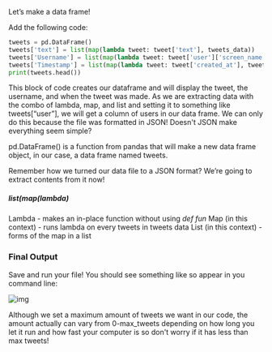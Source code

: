 <!--title={Formatting Our Dataframe}-->

Let’s make a data frame!

Add the following code:

```python
tweets = pd.DataFrame()
tweets['text'] = list(map(lambda tweet: tweet['text'], tweets_data))
tweets['Username'] = list(map(lambda tweet: tweet['user']['screen_name'], tweets_data))
tweets['Timestamp'] = list(map(lambda tweet: tweet['created_at'], tweets_data))
print(tweets.head())
```
This block of code creates our dataframe and will display the tweet, the username, and when the tweet was made. As we are extracting data with the combo of lambda, map, and list and setting it to something like tweets[“user”], we will get a column of users in our data frame. We can only do this because the file was formatted in JSON! Doesn't JSON make everything seem simple?

pd.DataFrame() is a function from pandas that will make a new data frame object, in our case, a data frame named tweets. 

Remember how we turned our data file to a JSON format?  We’re going to extract contents from it now!

##### list(map(lambda)

Lambda - makes an in-place function without using *def fun*
Map (in this context) - runs lambda on every tweets in tweets data
List (in this context) - forms of the map in a list

### Final Output

Save and run your file! You should see something like so appear in you command line:

![img](https://lh3.googleusercontent.com/04I4_BWj1bEd8mmfzZdMypvTOladUU9GifTrxcZXYpfQXyR-AMpNXyE1FXvERRkr5aphWdtlUiwXQflQT-ov-iTtAStKpveu9FmDsADf9dUaqkXjAWFL3lIjoUWw9h8GLmC_xYNYxyk)

Although we set a maximum amount of tweets we want in our code, the amount actually can vary from 0-max_tweets depending on how long you let it run and how fast your computer is so don't worry if it has less than max tweets!